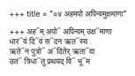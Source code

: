 +++
title = "०४ अहमपो अपिन्वमुक्षमाणा"

+++
अह᳓म् अपो᳓ अपिन्वम् उक्ष᳓माणा  
धार᳓यं दि᳓वं स᳓दन ऋत᳓स्य  
ऋते᳓न पुत्रो᳓ अ᳓दितेर् ऋता᳓वा  
उत᳓ त्रिधा᳓तु प्रथयद् वि᳓ भू᳓म